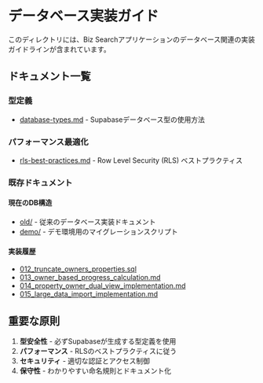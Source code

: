 # データベース実装ガイド

このディレクトリには、Biz Searchアプリケーションのデータベース関連の実装ガイドラインが含まれています。

## ドキュメント一覧

### 型定義
- [database-types.md](./database-types.md) - Supabaseデータベース型の使用方法

### パフォーマンス最適化
- [rls-best-practices.md](./rls-best-practices.md) - Row Level Security (RLS) ベストプラクティス

### 既存ドキュメント

#### 現在のDB構造
- [old/](./old/) - 従来のデータベース実装ドキュメント
- [demo/](./demo/) - デモ環境用のマイグレーションスクリプト

#### 実装履歴
- [012_truncate_owners_properties.sql](./012_truncate_owners_properties.sql)
- [013_owner_based_progress_calculation.md](./013_owner_based_progress_calculation.md)
- [014_property_owner_dual_view_implementation.md](./014_property_owner_dual_view_implementation.md)
- [015_large_data_import_implementation.md](./015_large_data_import_implementation.md)

## 重要な原則

1. **型安全性** - 必ずSupabaseが生成する型定義を使用
2. **パフォーマンス** - RLSのベストプラクティスに従う
3. **セキュリティ** - 適切な認証とアクセス制御
4. **保守性** - わかりやすい命名規則とドキュメント化